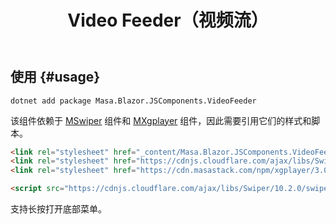 ﻿---
title: Video Feeder（视频流）
desc: 类似于抖音的视频流组件。
tag: "基于JS封装"
---

## 使用 {#usage}

```shell
dotnet add package Masa.Blazor.JSComponents.VideoFeeder
```

该组件依赖于 [MSwiper](/blazor/mobiles/swiper) 组件和 [MXgplayer](/blazor/components/xgplayer) 组件，因此需要引用它们的样式和脚本。

```html
<link rel="stylesheet" href="_content/Masa.Blazor.JSComponents.VideoFeeder/css/video-feeder.css" />
<link rel="stylesheet" href="https://cdnjs.cloudflare.com/ajax/libs/Swiper/10.2.0/swiper-bundle.min.css"/>
<link rel="stylesheet" href="https://cdn.masastack.com/npm/xgplayer/3.0.11/xgplayer.min.css"/>
```

```html
<script src="https://cdnjs.cloudflare.com/ajax/libs/Swiper/10.2.0/swiper-bundle.min.js"></script>
```

支持长按打开底部菜单。

<masa-example file="Examples.components.video_feeder.Usage"></masa-example>
